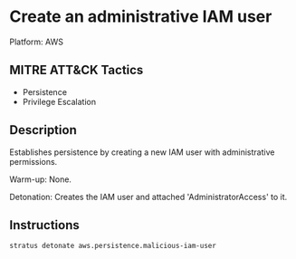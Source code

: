 # Create an administrative IAM user

Platform: AWS

## MITRE ATT&CK Tactics

- Persistence
- Privilege Escalation

## Description


Establishes persistence by creating a new IAM user with administrative permissions.

Warm-up: None.

Detonation: Creates the IAM user and attached 'AdministratorAccess' to it.


## Instructions

```bash title="Detonate me!"
stratus detonate aws.persistence.malicious-iam-user
```
